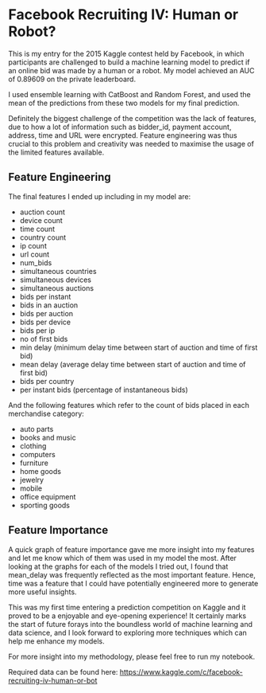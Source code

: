 # Facebook Recruiting IV: Human or Robot?

This is my entry for the 2015 Kaggle contest held by Facebook, in which participants are challenged to build a machine learning model to predict if an online bid was made by a human or a robot. My model achieved an AUC of 0.89609 on the private leaderboard.

I used ensemble learning with CatBoost and Random Forest, and used the mean of the predictions from these two models for my final prediction. 

Definitely the biggest challenge of the competition was the lack of features, due to how a lot of information such as bidder_id, payment account, address, time and URL were encrypted. Feature engineering was thus crucial to this problem and creativity was needed to maximise the usage of the limited features available.

## Feature Engineering

The final features I ended up including in my model are:
- auction count
- device count
- time count
- country count
- ip count
- url count
- num_bids
- simultaneous countries
- simultaneous devices
- simultaneous auctions
- bids per instant
- bids in an auction
- bids per auction
- bids per device
- bids per ip
- no of first bids
- min delay (minimum delay time between start of auction and time of first bid)
- mean delay (average delay time between start of auction and time of first bid)
- bids per country
- per instant bids (percentage of instantaneous bids)

And the following features which refer to the count of bids placed in each merchandise category:
- auto parts 
- books and music
- clothing
- computers
- furniture
- home goods
- jewelry
- mobile
- office equipment
- sporting goods

## Feature Importance

A quick graph of feature importance gave me more insight into my features and let me know which of them was used in my model the most. After looking at the graphs for each of the models I tried out, I found that mean_delay was frequently reflected as the most important feature. Hence, time was a feature that I could have potentially engineered more to generate more useful insights.

This was my first time entering a prediction competition on Kaggle and it proved to be a enjoyable and eye-opening experience! It certainly marks the start of future forays into the boundless world of machine learning and data science, and I look forward to exploring more techniques which can help me enhance my models. 

For more insight into my methodology, please feel free to run my notebook. 

Required data can be found here: https://www.kaggle.com/c/facebook-recruiting-iv-human-or-bot
